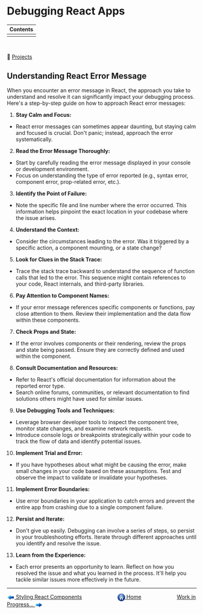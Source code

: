 # Debugging React Apps

| Contents |
| :------- |
|          |

&nbsp;

:notebook_with_decorative_cover: [Projects](projects/)

## Understanding React Error Message

When you encounter an error message in React, the approach you take to understand and resolve it can significantly impact your debugging process. Here's a step-by-step guide on how to approach React error messages:

1. **Stay Calm and Focus:**

- React error messages can sometimes appear daunting, but staying calm and focused is crucial. Don't panic; instead, approach the error systematically.

2. **Read the Error Message Thoroughly:**

- Start by carefully reading the error message displayed in your console or development environment.
- Focus on understanding the type of error reported (e.g., syntax error, component error, prop-related error, etc.).

3. **Identify the Point of Failure:**

- Note the specific file and line number where the error occurred. This information helps pinpoint the exact location in your codebase where the issue arises.

4. **Understand the Context:**

- Consider the circumstances leading to the error. Was it triggered by a specific action, a component mounting, or a state change?

5. **Look for Clues in the Stack Trace:**

- Trace the stack trace backward to understand the sequence of function calls that led to the error. This sequence might contain references to your code, React internals, and third-party libraries.

6. **Pay Attention to Component Names:**

- If your error message references specific components or functions, pay close attention to them. Review their implementation and the data flow within these components.

7. **Check Props and State:**

- If the error involves components or their rendering, review the props and state being passed. Ensure they are correctly defined and used within the component.

8. **Consult Documentation and Resources:**

- Refer to React's official documentation for information about the reported error type.
- Search online forums, communities, or relevant documentation to find solutions others might have used for similar issues.

9. **Use Debugging Tools and Techniques:**

- Leverage browser developer tools to inspect the component tree, monitor state changes, and examine network requests.
- Introduce console logs or breakpoints strategically within your code to track the flow of data and identify potential issues.

10. **Implement Trial and Error:**

- If you have hypotheses about what might be causing the error, make small changes in your code based on these assumptions. Test and observe the impact to validate or invalidate your hypotheses.

11. **Implement Error Boundaries:**

- Use error boundaries in your application to catch errors and prevent the entire app from crashing due to a single component failure.

12. **Persist and Iterate:**

- Don't give up easily. Debugging can involve a series of steps, so persist in your troubleshooting efforts. Iterate through different approaches until you identify and resolve the issue.

13. **Learn from the Experience:**

- Each error presents an opportunity to learn. Reflect on how you resolved the issue and what you learned in the process. It'll help you tackle similar issues more effectively in the future.

---

[<img align="center" src="../images/left_arrow.png" height="20" width="20"/> Styling React Components](../005-styling-react-components/README.md)&nbsp; &nbsp; &nbsp; &nbsp; &nbsp; &nbsp; &nbsp; &nbsp; &nbsp; &nbsp; &nbsp; &nbsp; [<img align="center" src="../images/home.png" height="20" width="20"/> Home](../README.md) &nbsp; &nbsp; &nbsp; &nbsp; &nbsp; &nbsp; &nbsp; &nbsp; &nbsp; &nbsp; &nbsp; &nbsp;[Work in Progress... <img align="center" src="../images/right_arrow.png" height="20" width="20"/>]()
